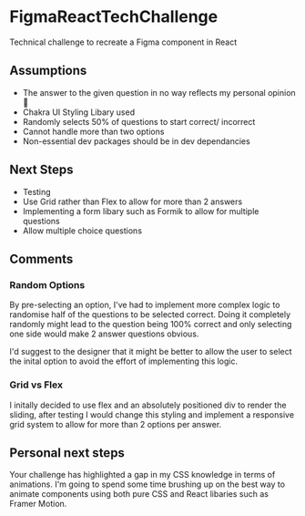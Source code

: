 # FigmaReactTechChallenge

Technical challenge to recreate a Figma component in React

## Assumptions

- The answer to the given question in no way reflects my personal opinion 🙋
- Chakra UI Styling Libary used
- Randomly selects 50% of questions to start correct/ incorrect
- Cannot handle more than two options
- Non-essential dev packages should be in dev dependancies

## Next Steps

- Testing
- Use Grid rather than Flex to allow for more than 2 answers
- Implementing a form libary such as Formik to allow for multiple questions 
- Allow multiple choice questions

## Comments 

### Random Options 

By pre-selecting an option, I've had to implement more complex logic to randomise half of the questions to be selected correct. Doing it completely randomly might lead to the question being 100% correct and only selecting one side would make 2 answer questions obvious. 

I'd suggest to the designer that it might be better to allow the user to select the inital option to avoid the effort of implementing this logic. 

### Grid vs Flex

I initally decided to use flex and an absolutely positioned div to render the sliding, after testing I would change this styling and implement a responsive grid system to allow for more than 2 options per answer. 

## Personal next steps

Your challenge has highlighted a gap in my CSS knowledge in terms of animations. I'm going to spend some time brushing up on the best way to animate components using both pure CSS and React libaries such as Framer Motion. 